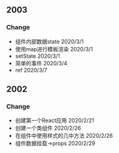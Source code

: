 ## 2003

### Change

- 组件内部数据state 2020/3/1
- 使用map进行模板渲染 2020/3/1
- setState 2020/3/1
- 简单的事件 2020/3/4
- ref 2020/3/7

## 2002

### Change

- 创建第一个React应用 2020/2/21
- 创建一个类组件 2020/2/26
- 在组件中使用样式的几中方法 2020/2/26
- 组件数据挂载->props 2020/2/29